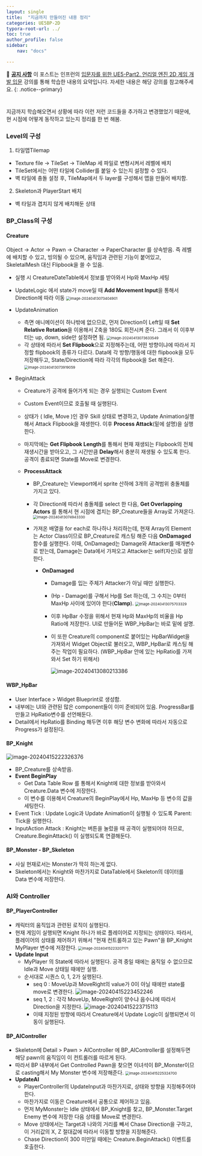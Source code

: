 ```yaml
---
layout: single
title:  "지금까지 만들어진 내용 정리"
categories: UE5BP-2D
typora-root-url: ../
toc: true
author_profile: false
sidebar:
    nav: "docs"

---
```


🌝 **<u>공지 사항</u>** 
이 포스트는 인프런의 [입문자를 위한 UE5-Part2. 언리얼 엔진 2D 게임 개발 입문](https://www.inflearn.com/course/%EC%96%B8%EB%A6%AC%EC%96%BC5-%EA%B0%9C%EB%B0%9C%EC%9D%98%EC%A0%95%EC%84%9D-2/dashboard) 강의를 통해 학습한 내용의 요약입니다. 자세한 내용은 해당 강의를 참고해주세요.
{: .notice--primary} 

# 

지금까지 학습해오면서 상황에 따라 이런 저런 코드들을 추가하고 변경했었기 때문에, 현 시점에 어떻게 동작하고 있는지 정리를 한 번 해봄. 

### Level의 구성 
1. 타일맵Tilemap 
- Texture file -> TileSet -> TileMap 세 파일로 변형시켜서 레벨에 배치 
- TileSet에서는 어떤 타일에 Collider를 붙일 수 있는지 설정할 수 있다. 
- 벽 타일에 충돌 설정 후, TileMap에서 두 layer를 구성해서 맵을 만들어 배치함. 
2. Skeleton과 PlayerStart 배치 
- 벽 타일과 겹치지 않게 배치해둔 상태 

### BP_Class의 구성
#### Creature
Object -> Actor -> Pawn -> Character -> PaperCharacter 를 상속받음. 즉 레벨에 배치할 수 있고, 빙의될 수 있으며, 움직임과 관련된 기능이 붙어있고, SkeletalMesh 대신 Flipbook을 쓸 수 있음. 
- 실행 시 CreatureDateTable에서 정보를 받아와서 Hp와 MaxHp 세팅 
- UpdateLogic 에서 state가 move일 때 **Add Movement Input**을 통해서 Direction에 따라 이동
  <img src="/../images/2024-04-13-1-Review/image-20240413073404901.png" alt="image-20240413073404901" style="zoom:67%;" />
- UpdateAnimation 

  - 측면 애니메이션이 하나밖에 없으므로, 먼저 Direction이 Left일 때 **Set Relative Rotation**을 이용해서 Z축을 180도 회전시켜 준다. 그래서 이 이후부터는 up, down, side만 설정하면 됨. 
    <img src="/../images/2024-04-13-1-Review/image-20240413073633549.png" alt="image-20240413073633549" style="zoom:67%;" />
  - 각 상태에 따라서 **Set Flipbook**으로 지정해주는데, 어떤 방향이냐에 따라서 지정할 flipbook의 종류가 다르다. 
    Data에 각 방향/행동에 대한 flipbook을 모두 저장해두고, State/Direction에 따라 각각의 flipbook을 Set 해준다. 
    <img src="/../images/2024-04-13-1-Review/image-20240413073919059.png" alt="image-20240413073919059" style="zoom:67%;" />

  

- BeginAttack 

  - Creature가 공격에 들어가게 되는 경우 실행되는 Custom Event

  - Custom Event이므로 호출될 때 실행된다. 
  
  - 상태가 ( Idle, Move )인 경우 Skill 상태로 변경하고, Update Animation실행해서 Attack Flipbook을 재생한다. 
    이후 **Process Attack**(밑에 설명)을 실행한다. 

  - 마지막에는 **Get Flipbook Length**를 통해서 현재 재생되는 Flipbook의 전체 재생시간을 받아오고, 그 시간만큼 **Delay**해서 충분히 재생될 수 있도록 한다. 공격이 종료되면 State를 Move로 변경한다. 

  - **ProcessAttack** 

    - BP_Creature는 Viewport에서 sprite 산하에 3개의 공격범위 충돌체를 가지고 있다. 
  
    - 각 Direction에 따라서 충돌체를 select 한 다음, **Get Overlapping Actors** 를 통해서 현 시점에 겹치는 BP_Creature들을 Array로 가져온다. 
      <img src="/../images/2024-04-13-1-Review/image-20240413074943330.png" alt="image-20240413074943330" style="zoom:67%;" />

    - 가져온 배열을 for each로 하나하나 처리하는데, 현재 Array의 Element는 Actor Class이므로 BP_Creature로 캐스팅 해준 다음 **OnDamaged** 함수를 실행한다. 이때, OnDamaged는 Damage와 Attacker를 매개변수로 받는데, Damage는 Data에서 가져오고 Attacker는 self(자신)로 설정한다. 

      - **OnDamaged**

        - Damage를 입는 주체가 Attacker가 아닐 때만 실행한다. 
  
        - (Hp - Damage)를 구해서 Hp를 Set 하는데, 그 수치는 0부터 MaxHp 사이에 있어야 한다(**Clamp**).
          <img src="/../images/2024-04-13-1-Review/image-20240413075703329.png" alt="image-20240413075703329" style="zoom:67%;" />

        - 이후 HpBar 수정을 위해서 현재 Hp와 MaxHp의 비율을 Hp Ratio에 저장한다. UI로 만들어둔 WBP_HpBar는 바로 밑에 설명. 

        - 이 또한 Creature의 component로 붙어있는 HpBarWidget을 가져와서 Widget Object로 불러오고, WBP_HpBar로 캐스팅 해주는 작업이 필요하다. (WBP_HpBar 안에 있는 HpRatio를 가져와서 Set 하기 위해서)
  
          ![image-20240413080213386](/../images/2024-04-13-1-Review/image-20240413080213386.png)
          
#### WBP_HpBar

- User Interface > Widget Blueprint로 생성함. 
- 내부에는 UI와 관련된 많은 component들이 이미 준비되어 있음. ProgressBar를 만들고 HpRatio변수를 선언해둔다. 
- Detail에서 HpRatio를 Binding 해두면 이후 해당 변수 변화에 따라서 자동으로 Progress가 설정된다. 

#### BP_Knight 

![image-20240415222326376](/../images/2024-04-13-1-Review/image-20240415222326376.png)

- BP_Creature를 상속받음. 
- **Event BeginPlay** 
  - Get Data Table Row 를 통해서 Knight에 대한 정보를 받아와서 Creature.Data 변수에 저장한다. 
  - 이 변수를 이용해서 Creature의 BeginPlay에서 Hp, MaxHp 등 변수의 값을 세팅한다. 
- Event Tick : Update Logic과 Update Animation이 실행될 수 있도록 Parent: Tick을 실행한다. 
- InputAction Attack : Knight는 버튼을 눌렀을 때 공격이 실행되어야 하므로, Creature.BeginAttack() 이 실행되도록 연결해둔다. 

#### BP_Monster - BP_Skeleton 
- 사실 현재로서는 Monster가 딱히 하는게 없다. 
- Skeleton에서는 Knight와 마찬가지로 DataTable에서 Skeleton의 데이터를 Data 변수에 저장한다. 

### AI와 Controller
#### BP_PlayerController
- 캐릭터의 움직임과 관련된 로직이 실행된다. 
- 현재 게임이 실행되면 Knight 하나가 바로 플레이어로 지정되는 상태이다. 따라서, 플레이어의 상태를 제어하기 위해서 "현재 컨트롤하고 있는 Pawn"을 BP_Knight MyPlayer 변수에 저장한다. 
  <img src="/../images/2024-04-13-1-Review/image-20240415223207171.png" alt="image-20240415223207171" style="zoom:67%;" />
- **Update Input**
  - MyPlayer 의 State에 따라서 실행된다. 공격 중일 때에는 움직일 수 없으므로 Idle과 Move 상태일 때에만 실행. 
  - 순서대로 시퀀스 0, 1, 2가 실행된다. 
    - seq 0 : MoveUp과 MoveRight의 value가 0이 아닐 때에만 state를 move로 변경한다. 
      ![image-20240415223452246](/../images/2024-04-13-1-Review/image-20240415223452246.png)
    - seq 1, 2 : 각각 MoveUp, MoveRight이 양수냐 음수냐에 따라서 Direction을 지정한다. 
      ![image-20240415223715113](/../images/2024-04-13-1-Review/image-20240415223715113.png)
    - 이때 지정된 방향에 따라서 Creature에서 Update Logic이 실행되면서 이동이 실행된다. 

#### BP_AIController
- Skeleton에 Detail > Pawn > AIController 에 BP_AIController를 설정해두면 해당 pawn의 움직임이 이 컨트롤러를 따르게 된다. 
- 따라서 BP 내부에서 Get Controlled Pawn을 찾으면 이녀석이 BP_Monster이므로 casting해서 My Monster 변수에 저장해준다. 
  <img src="/../images/2024-04-13-1-Review/image-20240415225324700.png" alt="image-20240415225324700" style="zoom:67%;" />
- **UpdateAI**
  - PlayerController의 UpdateInput과 마찬가지로, 상태와 방향을 지정해주어야 한다. 
  - 마찬가지로 이동은 Creature에서 공통으로 제어하고 있음. 
  - 먼저 MyMonster는 Idle 상태에서 BP_Knight를 찾고, BP_Monster.Target Enemy 변수에 저장한 다음 상태를 Move로 변경한다. 
  - Move 상태에서는 Target과 나와의 거리를 빼서 Chase Direction을 구하고, 이 거리값의 X, Z 절대값에 따라서 이동할 방향을 지정해준다. 
  - Chase Direction이 300 미만일 때에는 Creature.BeginAttack() 이벤트를 호출한다. 
